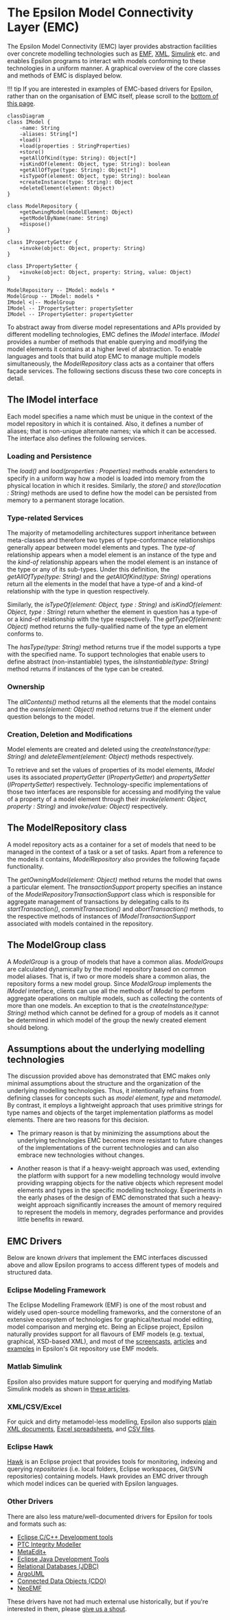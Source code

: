 # The Epsilon Model Connectivity Layer (EMC)

The Epsilon Model Connectivity (EMC) layer provides abstraction facilities over concrete modelling technologies such as [EMF](#eclipse-modeling-framework), [XML](#xmlcsv), [Simulink](#matlab-simulink) etc. and enables Epsilon programs to interact with models conforming to these technologies in a uniform manner. A graphical overview of the core classes and methods of EMC is displayed below.

!!! tip
	If you are interested in examples of EMC-based drivers for Epsilon, rather than on the organisation of EMC itself, please scroll to the [bottom of this page](#emc-drivers).

```mermaid
classDiagram
class IModel {
	-name: String
	-aliases: String[*]
	+load()
	+load(properties : StringProperties)
	+store()
	+getAllOfKind(type: String): Object[*]
	+isKindOf(element: Object, type: String): boolean
	+getAllOfType(type: String): Object[*]
	+isTypeOf(element: Object, type: String): boolean
	+createInstance(type: String): Object
	+deleteElement(element: Object)
}

class ModelRepository {
	+getOwningModel(modelElement: Object)
	+getModelByName(name: String)
	+dispose()
}

class IPropertyGetter {
	+invoke(object: Object, property: String)
}

class IPropertySetter {
	+invoke(object: Object, property: String, value: Object)
}

ModelRepository -- IModel: models *
ModelGroup -- IModel: models *
IModel <|-- ModelGroup
IModel -- IPropertySetter: propertySetter
IModel -- IPropertyGetter: propertyGetter
```

To abstract away from diverse model representations and APIs provided by different modelling technologies, EMC defines the *IModel* interface. *IModel* provides a number of methods that enable querying and modifying the model elements it contains at a higher level of abstraction. To enable languages and tools that build atop EMC to manage multiple models simultaneously, the *ModelRepository* class acts as a container that offers façade services. The following sections discuss these two core concepts in detail.

## The IModel interface

Each model specifies a name which must be unique in the context of the model repository in which it is contained. Also, it defines a number of aliases; that is non-unique alternate names; via which it can be accessed. The interface also defines the following services.

### Loading and Persistence

The *load()* and *load(properties : Properties)* methods enable extenders to specify in a uniform way how a model is loaded into memory from the physical location in which it resides. Similarly, the *store()* and *store(location : String)* methods are used to define how the model can be persisted from memory to a permanent storage location.

### Type-related Services

The majority of metamodelling architectures support inheritance between meta-classes and therefore two types of type-conformance relationships generally appear between model elements and types. The *type-of* relationship appears when a model element is an instance of the type and the *kind-of* relationship appears when the model element is an instance of the type or any of its sub-types. Under this definition, the *getAllOfType(type: String)* and the *getAllOfKind(type: String)* operations return all the elements in the model that have a type-of and a kind-of relationship with the type in question respectively.

Similarly, the *isTypeOf(element: Object, type : String)* and *isKindOf(element: Object, type : String)* return whether the element in question has a type-of or a kind-of relationship with the type respectively. The *getTypeOf(element: Object)* method returns the fully-qualified name of the type an element conforms to.

The *hasType(type: String)* method returns true if the model supports a type with the specified name. To support technologies that enable users to define abstract (non-instantiable) types, the *isInstantiable(type: String)* method returns if instances of the type can be created.

### Ownership

The *allContents()* method returns all the elements that the model contains and the *owns(element: Object)* method returns true if the element under question belongs to the model.

### Creation, Deletion and Modifications 
Model elements are created and deleted using the *createInstance(type: String)* and *deleteElement(element: Object)* methods respectively.

To retrieve and set the values of properties of its model elements, *IModel* uses its associated *propertyGetter* (*IPropertyGetter*) and *propertySetter* (*IPropertySetter*) respectively. Technology-specific implementations of those two interfaces are responsible for accessing and modifying the value of a property of a model element through their *invoke(element: Object, property : String)* and *invoke(value: Object)* respectively.

## The ModelRepository class

A model repository acts as a container for a set of models that need to be managed in the context of a task or a set of tasks. Apart from a reference to the models it contains, *ModelRepository* also provides the following façade functionality.

The *getOwningModel(element: Object)* method returns the model that owns a particular element. The *transactionSupport* property specifies an instance of the *ModelRepositoryTransactionSupport* class which is responsible for aggregate management of transactions by delegating calls to its *startTransaction()*, *commitTransaction()* and *abortTransaction()* methods, to the respective methods of instances of *IModelTransactionSupport* associated with models contained in the repository.

## The ModelGroup class

A *ModelGroup* is a group of models that have a common alias. *ModelGroups* are calculated dynamically by the model repository based on common model aliases. That is, if two or more models share a common alias, the repository forms a new model group. Since *ModelGroup* implements the *IModel* interface, clients can use all the methods of *IModel* to perform aggregate operations on multiple models, such as collecting the contents of more than one models. An exception to that is the *createInstance(type: String)* method which cannot be defined for a group of models as it cannot be determined in which model of the group the newly created element should belong.

## Assumptions about the underlying modelling technologies

The discussion provided above has demonstrated that EMC makes only minimal assumptions about the structure and the organization of the underlying modelling technologies. Thus, it intentionally refrains from defining classes for concepts such as *model element*, *type* and *metamodel*. By contrast, it employs a lightweight approach that uses primitive strings for type names and objects of the target implementation platforms as model elements. There are two reasons for this decision.

- The primary reason is that by minimizing the assumptions about the underlying technologies EMC becomes more resistant to future changes of the implementations of the current technologies and can also embrace new technologies without changes.

- Another reason is that if a heavy-weight approach was used, extending the platform with support for a new modelling technology would involve providing wrapping objects for the native objects which represent model elements and types in the specific modelling technology. Experiments in the early phases of the design of EMC demonstrated that such a heavy-weight approach significantly increases the amount of memory required to represent the models in memory, degrades performance and provides little benefits in reward.

## EMC Drivers

Below are known *drivers* that implement the EMC interfaces discussed above and allow Epsilon programs to access different types of models and structured data.

### Eclipse Modeling Framework

The Eclipse Modelling Framework (EMF) is one of the most robust and widely used open-source modelling frameworks, and the cornerstone of an extensive ecosystem of technologies for graphical/textual model editing, model comparison and merging etc. Being an Eclipse project, Epsilon naturally provides support for all flavours of EMF models (e.g. textual, graphical, XSD-based XML), and most of the [screencasts](../screencasts), [articles](../articles/) and [examples](../examples) in Epsilon's Git repository use EMF models.

### Matlab Simulink

Epsilon also provides mature support for querying and modifying Matlab Simulink models as shown in [these articles](../articles/#epsilon-and-simulink-models).

### XML/CSV/Excel

For quick and dirty metamodel-less modelling, Epsilon also supports [plain XML documents](../articles/plain-xml), [Excel spreadsheets](../articles/excel), and [CSV files](../articles/csv-emc).

### Eclipse Hawk

[Hawk](https://www.eclipse.org/hawk) is an Eclipse project that provides tools for monitoring, indexing and querying *repositories* (i.e. local folders, Eclipse workspaces, Git/SVN repositories) containing models. Hawk provides an EMC driver through which model indices can be queried with Epsilon languages.

### Other Drivers

There are also less mature/well-documented drivers for Epsilon for tools and formats such as:

- [Eclipse C/C++ Development tools](https://github.com/epsilonlabs/emc-cdt)
- [PTC Integrity Modeller](https://github.com/epsilonlabs/emc-ptcim)
- [MetaEdit+](https://github.com/epsilonlabs/emc-metaedit)
- [Eclipse Java Development Tools](https://github.com/epsilonlabs/emc-jdt)
- [Relational Databases (JDBC)](https://github.com/epsilonlabs/emc-jdbc/)
- [ArgoUML](https://github.com/epsilonlabs/emc-argouml)
- [Connected Data Objects (CDO)](https://github.com/epsilonlabs/emc-cdo)
- [NeoEMF](https://github.com/gdaniel/emc-neoemf)

These drivers have not had much external use historically, but if you're interested in them, please [give us a shout](../../forum).

